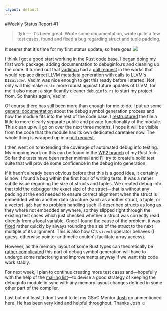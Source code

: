 ```yaml
---
layout: default
---
```

#Weekly Status Report #1

> tl;dr ― It's been great. Wrote some documentation, wrote quite a
> few test cases, found and fixed a bug regarding struct and tuple padding.



It seems that it's time for my first status update, so here goes <img class="blackflower" src="{{site.url}}/images/flower-black.svg">

I think I got a good start working in the Rust code base. I began doing my first work package,
adding documentation to debuginfo.rs and cleaning up the code. It turned out that
[vadimcn](//github.com/vadimcn) had a [pull request](//github.com/mozilla/rust/pull/7134)
in the works that would replace direct LLVM metadata generation with calls to LLVM's
`DIBuilder`. Vadim was nice enough to get this ready before I started. Not only will this make
`rustc` more robust against future updates of LLVM, for me it also meant a significantly cleaner
`debuginfo.rs` to start my project from. So thanks again, Vadim!

Of course there has still been more than enough for me to do. I put up some
[general documentation](//github.com/michaelwoerister/rust/commit/5d5311dc74b2bce19a754538dfd3c849e8c989ed)
about the debug symbol generation process and how the module fits into the rest of the code base. I
[restructured](//github.com/michaelwoerister/rust/commit/290d35312a8c74d4652d2e8196234151f9efcabf)
the file a little to more clearly separate public and private functionality of the module. This
clean up will go on over the next three months. I hope it will be visible from the code that the
module has its own dedicated caretaker now. The whole thing is wrapped up in a
[pull request](//github.com/mozilla/rust/pull/7255).

I then went on to extending the coverage of automated debug info testing. My ongoing work on this
can be found in the [WP2 branch](//github.com/michaelwoerister/rust/tree/WP2) of my Rust fork.
So far the tests have been rather minimal and I'll try to create a solid test suite that will
provide some confidence in the debug info generation.

If it hadn't already been obvious before that this is a good idea, it certainly is now: I found a
bug within the first hour of writing tests. It was a rather subtle issue regarding the size of structs and
tuples. We created debug info that told the debugger the exact size of the struct―that is without
any padding at the end needed to ensure correct alignment when the struct is embedded within another
data structure (such as another struct, a tuple, or a vector). `gdb` had no problem handling such
ill-described structs as long as they where not embedded anywhere, so they slipped right through the
existing test cases which just checked whether a struct was correctly read directly from a local
variable.
Once I found the cause of the problem, it was
[fixed](//github.com/michaelwoerister/rust/commit/1bbfc811a6f6b22b766a6c96360a5e7ec6185ebd#L0R569)
rather quickly by always rounding the size of the struct to the next multiple of its alignment. This
is also how C's `sizeof` operator behaves (I guess, otherwise pointer arithmetic couldn't facilitate
array access).

However, as the memory layout of some Rust types can theoretically be
[rather complicated](//github.com/mozilla/rust/blob/master/src/librustc/middle/trans/adt.rs#L12)
this part of debug symbol generation will have to undergo some refactoring and improvements anyway
if we want this code work stably.

For next week, I plan to continue creating more test cases and―hopefully with the help of the
[mailing list](//mail.mozilla.org/listinfo/rust-dev)―to devise a good strategy of keeping the
debuginfo module in sync with any memory layout changes defined in some other part of the compiler.

Last but not least, I don't want to let my GSoC Mentor [Josh](//github.com/jdm/) go
unmentioned here. He has been very kind and helpful throughout. Thanks Josh ☺
